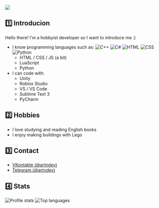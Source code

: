 
![](https://i.postimg.cc/2jc2PPpT/header.png)

## 1️⃣ Introducion
Hello there! I'm a hobbyist developer so I want to introduce me :)
- I know programming languages such as:
![C++](https://img.shields.io/badge/-C++-343434?style=for-the-badge&logo=cplusplus)
![C#](https://img.shields.io/badge/-Csharp-343434?style=for-the-badge&logo=csharp)
![HTML](https://img.shields.io/badge/-HTML5-343434?style=for-the-badge&logo=html5)
![CSS](https://img.shields.io/badge/-CSS3-343434?style=for-the-badge&logo=css3)
![Python](https://img.shields.io/badge/-CSS3-343434?style=for-the-badge&logo=python)
  - HTML / CSS / JS (a bit)
  - LuaScript
  - Python
- I can code with:
  - Unity
  - Roblox Studio
  - VS / VS Code
  - Sublime Text 3
  - PyCharm

## 2️⃣ Hobbies
- I love studying and reading English books
- I enjoy making buildings with Lego
 
## 3️⃣ Contact
- [VKontakte (@artndev)](https://vk.com/artndev)
- [Telegram (@artndev)](https://t.me/artndev)

## 4️⃣ Stats
<img src="https://github-readme-stats.vercel.app/api?username=artndev&show_icons=true&theme=github_dark" alt="Profile stats" />
<img src="https://github-readme-stats.vercel.app/api/top-langs/?username=artndev&layout=compact&theme=github_dark" alt="Top languages" />

     
       





